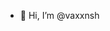 - 👋 Hi, I’m @vaxxnsh

<!---
vaxxnsh/vaxxnsh is a ✨ special ✨ repository because its `README.md` (this file) appears on your GitHub profile.
You can click the Preview link to take a look at your changes.
--->
